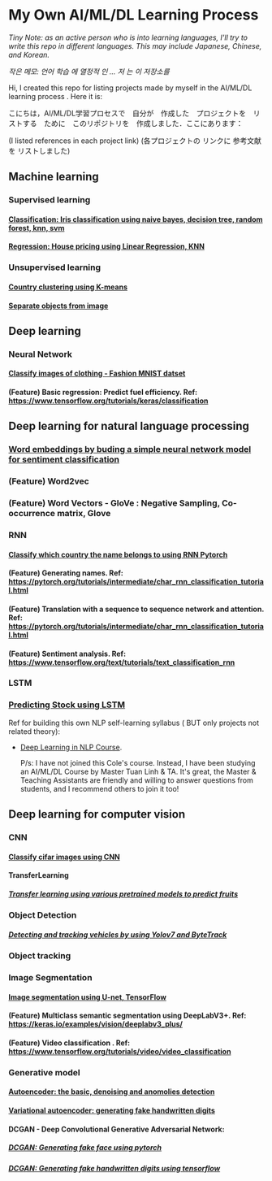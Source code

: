 # My Own AI/ML/DL Learning Process

*Tiny Note: as an active person who is into learning languages, I'll try to write this repo in different languages. This may include Japanese, Chinese, and Korean.*

*작은 메모:  언어  학습  에  열정적 인 ... 저 는 이 저장소를*

Hi, I created this repo for listing projects made by myself in the AI/ML/DL learning process . Here it is:

こにちは，AI/ML/DL学習プロセスで　自分が　作成した　プロジェクトを　リストする　ために　このリポジトリを　作成しました．ここにあります：

(I listed references in each project link) (各プロジェクトの リンクに 参考文献を リストしました)

## Machine learning

### Supervised learning

#### [Classification: Iris classification using naive bayes, decision tree, random forest, knn, svm](https://github.com/HenrySomeCode/Iris-classification-using-naive-bayes-decision-tree-random-forest-knn-svm.git)

#### [Regression: House pricing using Linear Regression, KNN](https://github.com/HenrySomeCode/Boston_House_Price_Prediction.git)

### Unsupervised learning

#### [Country clustering using K-means](https://github.com/HenrySomeCode/Country-Clustering-using-K-means.git)

#### [Separate objects from image](https://github.com/HenrySomeCode/Separating-Object-From-Image.git)


## Deep learning

### Neural Network

#### [Classify images of clothing - Fashion MNIST datset](https://github.com/HenrySomeCode/Classify-images-of-clothing-using-fully-connected-neural-network.git)

#### (Feature) Basic regression: Predict fuel efficiency. Ref: https://www.tensorflow.org/tutorials/keras/classification


## Deep learning for natural language processing

### [Word embeddings by buding a simple neural network model for sentiment classification ](https://github.com/HenrySomeCode/Simple-Word-Embeddings.git)

### (Feature) Word2vec

### (Feature) Word Vectors - GloVe : Negative Sampling, Co-occurrence matrix, Glove

### RNN

#### [Classify which country the name belongs to using RNN Pytorch](https://github.com/HenrySomeCode/Classify-which-country-the-name-belongs-to-using-RNN-Pytorch.git)

#### (Feature) Generating names. Ref: https://pytorch.org/tutorials/intermediate/char_rnn_classification_tutorial.html 

#### (Feature) Translation with a sequence to sequence network and attention. Ref: https://pytorch.org/tutorials/intermediate/char_rnn_classification_tutorial.html 

#### (Feature) Sentiment analysis. Ref:  https://www.tensorflow.org/text/tutorials/text_classification_rnn

### LSTM

### [Predicting Stock using LSTM](https://github.com/HenrySomeCode/Predicting-Stock-Using-LSTM.git)

Ref for building this own NLP self-learning syllabus ( BUT only projects not related theory): 

* [Deep Learning in NLP Course](https://cole.vn/san-pham/khoa-hoc-deep-learning-in-natural-language-processing-793).

  P/s: I have not joined this Cole's course. Instead, I have been studying an AI/ML/DL Course by Master Tuan Linh & TA. It's great, the Master & Teaching Assistants are friendly and willing to answer questions from students, and I recommend others to join it too!
  
## Deep learning for computer vision 

### CNN

#### [Classify cifar images using CNN](https://github.com/HenrySomeCode/Classify-cifar-images-using-CNN.git)

#### TransferLearning

##### [Transfer learning using various pretrained models to predict fruits](https://github.com/HenrySomeCode/Transfer-learning-using-Various-Pretrained-Models-to-Predict-Fruits.git)

### Object Detection

##### [Detecting and tracking vehicles by using Yolov7 and ByteTrack](https://github.com/HenrySomeCode/Detecting-Tracking-Vehicle-Mini-Project-Using-Yolov7-ByteTrack.git)

### Object tracking

### Image Segmentation

#### [Image segmentation using U-net, TensorFlow](https://github.com/HenrySomeCode/Image-Segmentation-using-U-net-TensorFlow.git)

#### (Feature) Multiclass semantic segmentation using DeepLabV3+. Ref: https://keras.io/examples/vision/deeplabv3_plus/

#### (Feature) Video classification . Ref: https://www.tensorflow.org/tutorials/video/video_classification 

### Generative model 

#### [Autoencoder: the basic, denoising and anomolies detection](https://github.com/HenrySomeCode/AE_basic_denoise_anomalies_detection.git)

#### [Variational autoencoder: generating fake handwritten digits](https://github.com/HenrySomeCode/VAE_fake_handwritten_digits.git)

#### DCGAN - Deep Convolutional Generative Adversarial Network: 

##### [DCGAN: Generating fake face using pytorch](https://github.com/HenrySomeCode/DCGAN_fake_face_pytorch.git)

##### [DCGAN: Generating fake handwritten digits using tensorflow](https://github.com/HenrySomeCode/DCGAN_fake_handwritten_digits_tensorflow.git)






